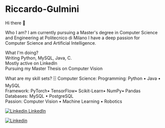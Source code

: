 # Riccardo-Gulmini
Hi there 👋  

Who I am?
I am currently pursuing a Master's degree in Computer Science and Engineering at Politecnico di Milano
I have a deep passion for Computer Science and Artificial Intelligence.  

What I'm doing?  
Writing Python, MySQL, Java, C.  
Mostly active on LinkedIn  
Pursuing my Master Thesis on Computer Vision    

What are my skill sets?
🗄️ Computer Science:
Programming: Python • Java • MySQL  
Framework:  PyTorch• TensorFlow• Scikit-Learn• NumPy• Pandas  
Databases: MySQL • PostgreSQL  
Passion: Computer Vision • Machine Learning • Robotics

[![Linkedin](https://i.stack.imgur.com/gVE0j.png) LinkedIn](https://www.linkedin.com/in/riccardo-gulmini-734316219/)
&nbsp;
&nbsp;

[![Linkedin](https://img.shields.io/badge/Gmail-D14836?style=for-the-badge&logo=gmail&logoColor=white)](https://riccardogulmini.rg@gmail.com)
&nbsp;
&nbsp;

